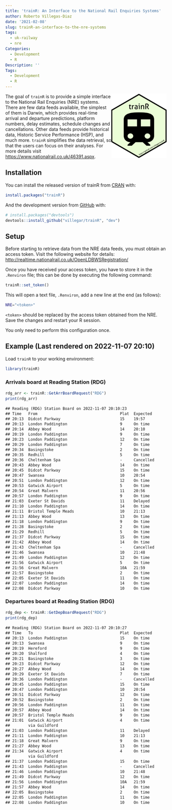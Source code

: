 ```yaml
---
title: 'trainR: An Interface to the National Rail Enquiries Systems'
author: Roberto Villegas-Diaz
date: '2021-02-08'
slug: trainR-an-interface-to-the-nre-systems
tags:
  - uk-railway
  - nre
Categories:
  - Development
  - R
Description: ''
Tags:
  - Development
  - R
---
```


<img src="https://raw.githubusercontent.com/villegar/trainR/main/inst/images/logo.png" alt="logo" align="right" height=200px/>

The goal of `trainR` is to provide a simple interface to the 
National Rail Enquiries (NRE) systems. There are few data feeds 
available, the simplest of them is Darwin, which provides real-time 
arrival and departure predictions, platform numbers, delay estimates, 
schedule changes and cancellations. Other data feeds provide historical 
data, Historic Service Performance (HSP), and much more. `trainR` 
simplifies the data retrieval, so that the users can focus on their 
analyses. For more details visit 
https://www.nationalrail.co.uk/46391.aspx.

## Installation

You can install the released version of trainR from [CRAN](https://CRAN.R-project.org) with:

``` r
install.packages("trainR")
```

And the development version from [GitHub](https://github.com/) with:

``` r
# install.packages("devtools")
devtools::install_github("villegar/trainR", "dev")
```

## Setup
Before starting to retrieve data from the NRE data feeds, you must obtain an access token. 
Visit the following website for details: http://realtime.nationalrail.co.uk/OpenLDBWSRegistration/

Once you have received your access token, you have to store it in the `.Renviron` file; this can be 
done by executing the following command:


```r
trainR::set_token()
```

This will open a text file, `.Renviron`, add a new line at the end (as follows):

```bash
NRE="<token>"
```

`<token>` should be replaced by the access token obtained from the NRE. Save the changes and restart 
your R session.

You only need to perform this configuration once.

## Example (Last rendered on 2022-11-07 20:10)

Load `trainR` to your working environment:

```r
library(trainR)
```

### Arrivals board at Reading Station (RDG)


```r
rdg_arr <- trainR::GetArrBoardRequest("RDG")
print(rdg_arr)
```

```
## Reading (RDG) Station Board on 2022-11-07 20:10:23
## Time   From                                    Plat  Expected
## 20:13  Didcot Parkway                          15    19:57
## 20:13  London Paddington                       9     On time
## 20:14  Abbey Wood                              14    20:10
## 20:19  London Paddington                       9     On time
## 20:23  London Paddington                       12    On time
## 20:29  London Paddington                       7     On time
## 20:34  Basingstoke                             2     On time
## 20:35  Redhill                                 5     On time
## 20:36  Cheltenham Spa                          -     Cancelled
## 20:43  Abbey Wood                              14    On time
## 20:45  Didcot Parkway                          15    On time
## 20:47  Swansea                                 10    20:54
## 20:51  London Paddington                       12    On time
## 20:53  Gatwick Airport                         5     On time
## 20:54  Great Malvern                           11    20:56
## 20:57  London Paddington                       9     On time
## 21:03  Exeter St Davids                        11    Delayed
## 21:10  London Paddington                       14    On time
## 21:11  Bristol Temple Meads                    10    21:13
## 21:13  Abbey Wood                              13    On time
## 21:18  London Paddington                       9     On time
## 21:28  Basingstoke                             2     On time
## 21:29  Redhill                                 5     On time
## 21:37  Didcot Parkway                          15    On time
## 21:42  Abbey Wood                              14    On time
## 21:43  Cheltenham Spa                          -     Cancelled
## 21:46  Swansea                                 10    21:48
## 21:49  London Paddington                       12    On time
## 21:56  Gatwick Airport                         5     On time
## 21:56  Great Malvern                           10A   21:59
## 21:57  Basingstoke                             2     On time
## 22:05  Exeter St Davids                        11    On time
## 22:07  London Paddington                       14    On time
## 22:08  Didcot Parkway                          10    On time
```

### Departures board at Reading Station (RDG)


```r
rdg_dep <- trainR::GetDepBoardRequest("RDG")
print(rdg_dep)
```

```
## Reading (RDG) Station Board on 2022-11-07 20:10:27
## Time   To                                      Plat  Expected
## 20:13  London Paddington                       15    On time
## 20:13  Swansea                                 9     On time
## 20:19  Hereford                                9     On time
## 20:20  Shalford                                4     On time
## 20:21  Basingstoke                             3     On time
## 20:23  Didcot Parkway                          12    On time
## 20:27  Abbey Wood                              14    On time
## 20:29  Exeter St Davids                        7     On time
## 20:36  London Paddington                       -     Cancelled
## 20:45  London Paddington                       15    On time
## 20:47  London Paddington                       10    20:54
## 20:51  Didcot Parkway                          12    On time
## 20:52  Basingstoke                             2     On time
## 20:56  London Paddington                       11    On time
## 20:57  Abbey Wood                              14    On time
## 20:57  Bristol Temple Meads                    9     On time
## 21:01  Gatwick Airport                         4     On time
##        via Guildford                           
## 21:03  London Paddington                       11    Delayed
## 21:11  London Paddington                       10    21:13
## 21:18  Great Malvern                           9     On time
## 21:27  Abbey Wood                              13    On time
## 21:34  Gatwick Airport                         4     On time
##        via Guildford                           
## 21:37  London Paddington                       15    On time
## 21:43  London Paddington                       -     Cancelled
## 21:46  London Paddington                       10    21:48
## 21:49  Didcot Parkway                          12    On time
## 21:56  London Paddington                       10A   21:59
## 21:57  Abbey Wood                              14    On time
## 22:05  Basingstoke                             2     On time
## 22:05  London Paddington                       11    On time
## 22:08  London Paddington                       10    On time
```
